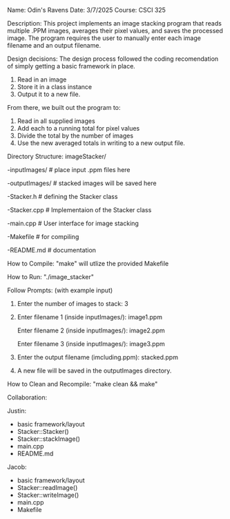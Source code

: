 Name: Odin's Ravens
Date: 3/7/2025
Course: CSCI 325

Description:
This project implements an image stacking program that reads multiple .PPM images, averages their pixel values, and saves the processed image.
The program requires the user to manually enter each image filename and an output filename. 

Design decisions:
The design process followed the coding recomendation of simply getting a basic framework in place.
1. Read in an image
2. Store it in a class instance
3. Output it to a new file.  

From there, we built out the program to:
1. Read in all supplied images
2. Add each to a running total for pixel values
3. Divide the total by the number of images
4. Use the new averaged totals in writing to a new output file.

Directory Structure:
imageStacker/

-inputImages/  # place input .ppm files here

-outputImages/ # stacked images will be saved here

-Stacker.h     # defining the Stacker class

-Stacker.cpp   # Implementaion of the Stacker class

-main.cpp      # User interface for image stacking

-Makefile      # for compiling

-README.md     # documentation

How to Compile: "make" will utlize the provided Makefile

How to Run: "./image_stacker"

Follow Prompts: (with example input)

1. Enter the number of images to stack: 3
   
2. Enter filename 1 (inside inputImages/): image1.ppm
   
   Enter filename 2 (inside inputImages/): image2.ppm
   
   Enter filename 3 (inside inputImages/): image3.ppm
   
3. Enter the output filename (imcluding.ppm): stacked.ppm
   
4. A new file will be saved in the outputImages directory.
  
How to Clean and Recompile:  "make clean && make"


Collaboration:

Justin:
- basic framework/layout
- Stacker::Stacker()
- Stacker::stackImage()
- main.cpp
- README.md
  
Jacob:
- basic framework/layout
- Stacker::readImage()
- Stacker::writeImage()
- main.cpp
- Makefile
